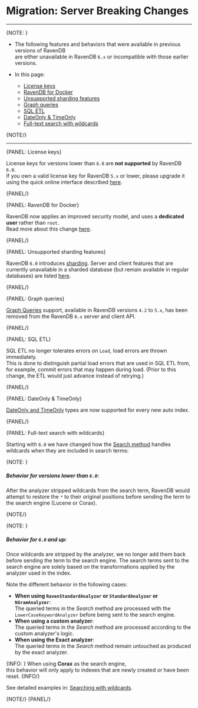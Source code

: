 # Migration: Server Breaking Changes
---

{NOTE: }

* The following features and behaviors that were available in previous versions of RavenDB   
  are either unavailable in RavenDB `6.x` or incompatible with those earlier versions.

* In this page:
  * [License keys](../../migration/server/server-breaking-changes#license-keys)
  * [RavenDB for Docker](../../migration/server/server-breaking-changes#ravendb-for-docker)
  * [Unsupported sharding features](../../migration/server/server-breaking-changes#unsupported-sharding-features)
  * [Graph queries](../../migration/server/server-breaking-changes#graph-queries)
  * [SQL ETL](../../migration/server/server-breaking-changes#sql-etl)
  * [DateOnly & TimeOnly](../../migration/server/server-breaking-changes#dateonly-&-timeonly)
  * [Full-text search with wildcards](../../migration/server/server-breaking-changes#full-text-search-with-wildcards)

{NOTE/}

---

{PANEL: License keys}

License keys for versions lower than `6.0` are **not supported** by RavenDB `6.0`.  
If you own a valid license key for RavenDB `5.x` or lower, please upgrade it using 
the quick online interface described [here](../../start/licensing/replace-license#upgrade-a-license-key-for-ravendb-6.x).

{PANEL/}

{PANEL: RavenDB for Docker}

RavenDB now applies an improved security model, and uses a **dedicated user** rather than `root`.  
Read more about this change [here](../../migration/server/docker).  

{PANEL/}

{PANEL: Unsupported sharding features}

RavenDB `6.0` introduces [sharding](../../sharding/overview). 
Server and client features that are currently unavailable in a sharded database (but remain available in regular databases) are listed [here](../../sharding/unsupported).  

{PANEL/}

{PANEL: Graph queries}

[Graph Queries](https://ravendb.net/docs/article-page/5.4/csharp/indexes/querying/graph/graph-queries-overview) support, 
available in RavenDB versions `4.2` to `5.x`, has been removed from the RavenDB `6.x` server and client API.  

{PANEL/}

{PANEL: SQL ETL}

SQL ETL no longer tolerates errors on `Load`, load errors are thrown immediately.  
This is done to distinguish partial load errors that are used in SQL ETL from, for example, commit errors that may happen during load.
(Prior to this change, the ETL would just advance instead of retrying.)

{PANEL/}

{PANEL: DateOnly & TimeOnly}

[DateOnly and TimeOnly](../../client-api/how-to/using-timeonly-and-dateonly) types are now supported for every new auto index.  

{PANEL/}

{PANEL: Full-text search with wildcards}

Starting with `6.0` we have changed how the [Search method](../../indexes/querying/searching) handles wildcards when they are included in search terms:

{NOTE: }

##### Behavior for versions lower than `6.0`:  

After the analyzer stripped wildcards from the search term, 
RavenDB would attempt to restore the `*` to their original positions before sending the term to the search engine (Lucene or Corax). 

{NOTE/}

{NOTE: }

##### Behavior for `6.0` and up:

Once wildcards are stripped by the analyzer, we no longer add them back before sending the term to the search engine.
The search terms sent to the search engine are solely based on the transformations applied by the analyzer used in the index.

Note the different behavior in the following cases:  

* **When using `RavenStandardAnalyzer` or `StandardAnalyzer` or `NGramAnalyzer`**:  
  The queried terms in the _Search_ method are processed with the `LowerCaseKeywordAnalyzer` before being sent to the search engine.
* **When using a custom analyzer**:  
  The queried terms in the _Search_ method are processed according to the custom analyzer's logic.
* **When using the Exact analyzer**:  
  The queried terms in the _Search_ method remain untouched as produced by the exact analyzer. 

{INFO: }
When using **Corax** as the search engine,  
this behavior will only apply to indexes that are newly created or have been reset.
{INFO/}

See detailed examples in: [Searching with wildcards](../../indexes/querying/searching#searching-with-wildcards).

{NOTE/}
{PANEL/}
